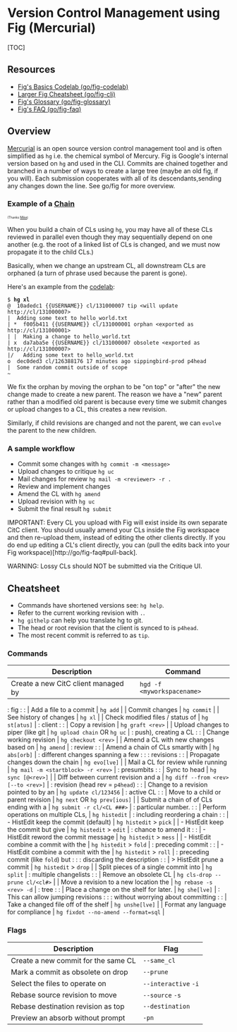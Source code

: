 # Version Control Management using Fig (Mercurial)

[TOC]

## Resources

*   [Fig's Basics Codelab (go/fig-codelab)](http://go/fig-codelab)
*   [Larger Fig Cheatsheet (go/fig-cli)](http://go/fig-cli)
*   [Fig's Glossary (go/fig-glossary)](http://go/fig-glossary)
*   [Fig's FAQ (go/fig-faq)](http://go/fig-faq)

## Overview

[Mercurial](https://www.mercurial-scm.org/) is an open source version control
management tool and is often simplified as `hg` i.e. the chemical symbol of
Mercury. Fig is Google's internal version based on `hg` and used in the CLI.
Commits are chained together and branched in a number of ways to create a large
tree (maybe an old fig, if you will). Each submission cooperates with all of its
descendants,sending any changes down the line. See go/fig for more overview.

### Example of a [Chain](https://www.youtube.com/watch?v=gGAiW5dOnKo)

<span class="tiny_text" style="font-size:0.5em;">(Thanks
[Mike](http://go/mikebeaumier))</span>

When you build a chain of CLs using `hg`, you may have all of these CLs reviewed
in parallel even though they may sequentially depend on one another (e.g. the
root of a linked list of CLs is changed, and we must now propagate it to the
child CLs.)

Basically, when we change an upstream CL, all downstream CLs are orphaned (a
turn of phrase used because the parent is gone).

Here's an example from the
[codelab](https://g3doc.corp.google.com/codelab/fig/g3doc/index.md):

<pre><code class="no-auto-prettify lang-shell">$ <strong>hg xl</strong>
@  <span class="hash-draft"><span class="hash-prefix">10</span>adedc1</span> <span class="xl-user">{{USERNAME}}</span> <span class="xl-tag">cl/131000007</span> <span class="xl-tag">tip</span> <span class="will-update">&lt;will update http://cl/131000007&gt;</span>
|  <span class="xl-desc">Adding some text to hello_world.txt</span>
| *  <span class="hash-draft"><span class="hash-prefix">f0</span>05b411</span> <span class="xl-user">{{USERNAME}}</span> <span class="xl-tag">cl/131000001</span> <span class="xl-orphan">orphan</span> <span class="xl-exported">&lt;exported as http://cl/131000001&gt;</span>
| |  <span class="xl-desc">Making a change to hello_world.txt</span>
| x  <span class="hash-draft"><span class="hash-prefix">da7a</span>ba5e</span> <span class="xl-user">{{USERNAME}}</span> <span class="xl-tag">cl/131000007</span> <span class="xl-obsolete">obsolete</span> <span class="xl-exported">&lt;exported as http://cl/131000007&gt;</span>
|/   <span class="xl-desc">Adding some text to hello_world.txt</span>
o  <span class="hash-public"><span class="hash-prefix">dec0</span>ded3</span> cl/126388176 <span class="xl-age">17 minutes ago</span> <span class="xl-user">sippingbird-prod</span> <span class="xl-tag">p4head</span>
|  <span class="xl-desc outsidenarrow">Some random commit outside of scope</span>
~</code></pre>

We fix the orphan by moving the orphan to be "on top" or "after" the new change
made to create a new parent. The reason we have a "new" parent rather than a
modified old parent is because every time we submit changes or upload changes to
a CL, this creates a new revision.

Similarly, if child revisions are changed and not the parent, we can `evolve`
the parent to the new children.

### A sample workflow

*   Commit some changes with `hg commit -m <message>`
*   Upload changes to critique `hg uc`
*   Mail changes for review `hg mail -m <reviewer> -r .`
*   Review and implement changes
*   Amend the CL with `hg amend`
*   Upload revision with `hg uc`
*   Submit the final result `hg submit`

IMPORTANT: Every CL you upload with Fig will exist inside its own separate CitC
client. You should usually amend your CLs inside the Fig workspace and then
re-upload them, instead of editing the other clients directly. If you do end up
editing a CL's client directly, you can (pull the edits back into your Fig
workspace)[http://go/fig-faq#pull-back].

WARNING: Lossy CLs should NOT be submitted via the Critique UI.

## Cheatsheet

-   Commands have shortened versions see: `hg help`.
-   Refer to the current working revision with `.`.
-   `hg githelp` can help you translate hg to git.
-   The head or root revision that the client is synced to is `p4head`.
-   The most recent commit is referred to as `tip`.

### Commands

| Description                            | Command                             |
| -------------------------------------- | ----------------------------------- |
| Create a new CitC client managed by    | `hgd -f <myworkspacename>`          |
: fig                                    :                                     :
| Add a file to a commit                 | `hg add`                            |
| Commit changes                         | `hg commit`                         |
| See history of changes                 | `hg xl`                             |
| Check modified files / status of       | `hg st[atus]`                       |
: client                                 :                                     :
| Copy a revision                        | `hg graft <rev>`                    |
| Upload changes to piper (like git      | `hg upload chain` OR `hg uc`        |
: push), creating a CL                   :                                     :
| Change working revision                | `hg checkout <rev>`                 |
| Amend a CL with new changes based on   | `hg amend`                          |
: review                                 :                                     :
| Amend a chain of CLs smartly with      | `hg abs[orb]`                       |
: different changes spanning a few       :                                     :
: revisions                              :                                     :
| Propagate changes down the chain       | `hg evo[lve]`                       |
| Mail a CL for review while running     | `hg mail -m <startblock> -r <rev>`  |
: presumbits                             :                                     :
| Sync to head                           | `hg sync [@<rev>]`                  |
| Diff between current revision and a    | `hg diff --from <rev> [--to <rev>]` |
: revision (head rev = `p4head`)         :                                     :
| Change to a revision pointed to by an  | `hg update cl/123456`               |
: active CL                              :                                     :
| Move to a child or parent revision     | `hg next` OR `hg prev[ious]`        |
| Submit a chain of of CLs ending with a | `hg submit -r cl/<CL ###>`          |
: particular number.                     :                                     :
| Perform operations on multiple CLs,    | `hg histedit`                       |
: including reordering a chain           :                                     :
| - HistEdit keep the commit (default)   | `hg histedit` > `pick`              |
| - HistEdit keep the commit but give    | `hg histedit` > `edit`              |
: chance to amend it                     :                                     :
| - HistEdit reword the commit message   | `hg histedit` > `mess`              |
| - HistEdit combine a commit with the   | `hg histedit` > `fold`              |
: preceding commit                       :                                     :
| - HistEdit combine a commit with the   | `hg histedit` > `roll`              |
: preceding commit (like `fold`) but     :                                     :
: discarding the description             :                                     :
| > HistEdit prune a commit              | `hg histedit` > `drop`              |
| Split pieces of a single commit into   | `hg split`                          |
: multiple changelists                   :                                     :
| Remove an obsolete CL                  | `hg cls-drop --prune cl/<cl#>`      |
| Move a revision to a new location the  | `hg rebase -s <rev> -d`             |
: tree                                   :                                     :
| Place a change on the shelf for later. | `hg she[lve]`                       |
: This can allow jumping revisions       :                                     :
: without worrying about committing      :                                     :
| Take a changed file off of the shelf   | `hg unshe[lve]`                     |
| Format any language for compliance     | `hg fixdot --no-amend --format=sql` |

### Flags

Description                         | Flag
----------------------------------- | --------------------
Create a new commit for the same CL | `--same_cl`
Mark a commit as obsolete on drop   | `--prune`
Select the files to operate on      | `--interactive` `-i`
Rebase source revision to move      | `--source` `-s`
Rebase destination revision as top  | `--destination`
Preview an absorb without prompt    | `-pn`
